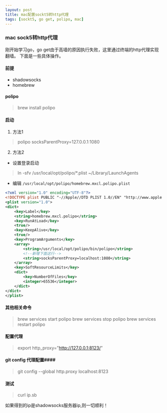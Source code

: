 ```yaml
---
layout: post
title: mac配置sockt5转http代理
tags: [sockt5, go get, polipo, mac]
---
```


### mac sock5转http代理 ###
刚开始学习go，go get由于高墙的原因执行失败，这里通过终端的http代理实现翻墙。
下面是一些具体操作。

#### 前提 ####

- shadowsocks
- homebrew

#### polipo ####

> brew install polipo

#### 启动 ####

1. 方法1
> polipo socksParentProxy=127.0.0.1:1080

2. 方法2
- 设置登录启动

> ln -sfv /usr/local/opt/polipo/*.plist ~/Library/LaunchAgents

- 编辑 `/usr/local/opt/polipo/homebrew.mxcl.polipo.plist`
``` xml
<?xml version="1.0" encoding="UTF-8"?>
<!DOCTYPE plist PUBLIC "-//Apple//DTD PLIST 1.0//EN" "http://www.apple.com/DTDs/PropertyList-1.0.dtd">
<plist version="1.0">
<dict>
    <key>Label</key>
    <string>homebrew.mxcl.polipo</string>
    <key>RunAtLoad</key>
    <true/>
    <key>KeepAlive</key>
    <true/>
    <key>ProgramArguments</key>
    <array>
        <string>/usr/local/opt/polipo/bin/polipo</string>
        <!--新增下面这行-->
        <string>socksParentProxy=localhost:1080</string>
    </array>
    <key>SoftResourceLimits</key>
    <dict>
        <key>NumberOfFiles</key>
        <integer>65536</integer>
    </dict>
</dict>
</plist>
```

#### 其他相关命令 ####

> brew services start polipo
> brew services stop polipo
> brew services restart polipo

#### 配置代理 ####
> export http_proxy="http://127.0.0.1:8123/"

####  git config 代理配置####
> git config --global http.proxy localhost:8123


#### 测试 ####
> curl ip.sb

如果得到的ip是shadowsocks服务器ip,则一切顺利！

